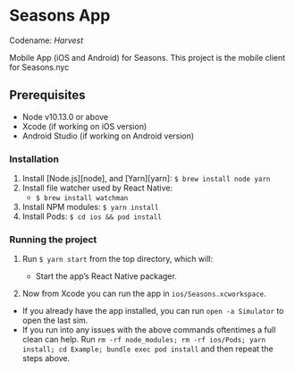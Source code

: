 # Seasons App

Codename: _Harvest_

Mobile App (iOS and Android) for Seasons.
This project is the mobile client for Seasons.nyc


## Prerequisites

- Node v10.13.0 or above
- Xcode (if working on iOS version)
- Android Studio (if working on Android version)

### Installation

1. Install [Node.js][node], and [Yarn][yarn]: `$ brew install node yarn`
1. Install file watcher used by React Native:
   - `$ brew install watchman`
1. Install NPM modules: `$ yarn install`
1. Install Pods: `$ cd ios && pod install`

### Running the project

1. Run `$ yarn start` from the top directory, which will:

   - Start the app’s React Native packager.

1. Now from Xcode you can run the app in `ios/Seasons.xcworkspace`.

- If you already have the app installed, you can run `open -a Simulator` to open the last sim.
- If you run into any issues with the above commands oftentimes a full clean can help. Run `rm -rf node_modules; rm -rf ios/Pods; yarn install; cd Example; bundle exec pod install` and then repeat the steps above.
